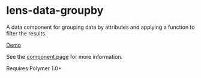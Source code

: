 # lens-data-groupby

A data component for grouping data by attributes and applying a function to filter the results.

[Demo](http://lenses.github.io/lens-data-groupby/components/lens-data-groupby/demo.html)

See the [component page](http://lenses.github.io/lens-data-groupby) for more information.

Requires Polymer 1.0+

